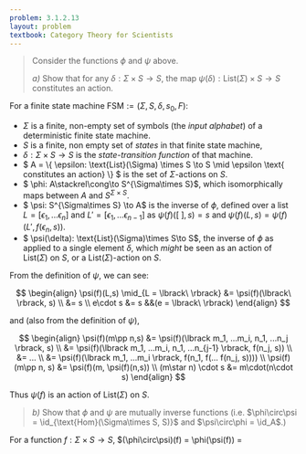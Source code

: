 ```yaml
---
problem: 3.1.2.13
layout: problem
textbook: Category Theory for Scientists
---
```


> Consider the functions $\phi$ and $\psi$ above.
>
> _a)_ Show that for any
> $\delta:\Sigma\times S\to S$, the map $\psi(\delta): \text{List}(\Sigma)\times
> S \to S$ constitutes an action.

For a finite state machine $\text{FSM} := (\Sigma, S, \delta, s_0, F)$:
 - $\Sigma$ is a finite, non-empty set of symbols (the _input alphabet_) of a
   deterministic finite state machine.
 - $S$ is a finite, non empty set of _states_ in that finite state machine,
 - $\delta:\Sigma\times S\to S$ is the _state-transition function_ of that
   machine.
 - $ A = \\{ \epsilon: \text{List}(\Sigma) \times S \to S \mid \epsilon \text{
   constitutes an action} \\} $ is the set of $\Sigma$-actions on $S$.
 - $ \phi: A\stackrel\cong\to S^{\Sigma\times S}$, which isomorphically
   maps between $A$ and $S^{\Sigma\times S}$.
 - $ \psi: S^{\Sigma\times S} \to A$ is the inverse of $\phi$, defined over a
   list $L=[\epsilon_1,...\epsilon_n]$ and $L' = [\epsilon_1,...\epsilon_{n-1}]$
   as $\psi(f)(\lbrack\ \rbrack,s) = s$ and $\psi(f)(L,s) = \psi(f)(L',
   f(\epsilon_n, s))$.
 - $ \psi(\delta): \text{List}(\Sigma)\times S\to S$, the inverse of $\phi$ as
   applied to a single element $\delta$, which _might_ be seen as an action of
   $\text{List}(\Sigma)$ on $S$, or a $\text{List}(\Sigma)$-action on $S$.

From the definition of $\psi$, we can see:

$$ 
\begin{align}
\psi(f)(L,s) \mid_{L = \lbrack\ \rbrack} 
&= \psi(f)(\lbrack\ \rbrack, s) \\
&= s \\
e\cdot s &= s &&(e = \lbrack\ \rbrack)
\end{align}
$$

and (also from the definition of $\psi$),

$$
\begin{align}
\psi(f)(m\pp n,s) 
&= \psi(f)(\lbrack m_1, ...m_i, n_1, ...n_j \rbrack, s) \\
&= \psi(f)(\lbrack m_1, ...m_i, n_1, ...n_{j-1} \rbrack, f(n_j, s)) \\
&= ... \\
&= \psi(f)(\lbrack m_1, ...m_i \rbrack, f(n_1, f(... f(n_j, s)))) \\
\psi(f)(m\pp n, s) &= \psi(f)(m, \psi(f)(n,s)) \\
(m\star n) \cdot s &= m\cdot(n\cdot s)
\end{align}
$$

Thus $\psi(f)$ is an action of $\text{List}(\Sigma)$ on $S$.

> _b)_ Show that $\phi$ and $\psi$ are mutually inverse functions (i.e.
> $\phi\circ\psi = \id_{\text{Hom}(\Sigma\times S, S)}$ and $\psi\circ\phi =
> \id_A$.)

For a function $f:\Sigma\times S\to S$, $(\phi\circ\psi)(f) = \phi(\psi(f)) = 
